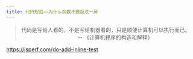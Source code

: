 ```yaml
---
title: 代码规范——为什么函数不要超过一屏
---
```


> 代码是写给人看的，不是写给机器看的，只是顺便计算机可以执行而已。
> &nbsp;&nbsp;&nbsp;&nbsp;&nbsp;&nbsp;&nbsp;&nbsp;&nbsp;&nbsp;&nbsp;&nbsp;&nbsp;&nbsp;&nbsp;&nbsp;&nbsp;&nbsp;&nbsp;&nbsp;&nbsp;&nbsp;&nbsp;&nbsp;&nbsp;&nbsp;&nbsp;&nbsp;&nbsp;&nbsp;&nbsp;&nbsp;&nbsp;&nbsp;&nbsp;&nbsp;&nbsp;&nbsp;-- 《计算机程序的构造和解释》

https://jsperf.com/do-add-inline-test
